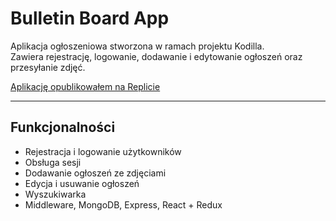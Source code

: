 # Bulletin Board App

Aplikacja ogłoszeniowa stworzona w ramach projektu Kodilla.  
Zawiera rejestrację, logowanie, dodawanie i edytowanie ogłoszeń oraz przesyłanie zdjęć.

[Aplikację opublikowałem na Replicie](https://d6578e79-da5a-4dcd-adcc-cf79b811e92d-00-2jixfx53fxo4v.riker.replit.dev/)

---

## Funkcjonalności

- Rejestracja i logowanie użytkowników
- Obsługa sesji
- Dodawanie ogłoszeń ze zdjęciami
- Edycja i usuwanie ogłoszeń
- Wyszukiwarka
- Middleware, MongoDB, Express, React + Redux